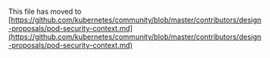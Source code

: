 This file has moved to [https://github.com/kubernetes/community/blob/master/contributors/design-proposals/pod-security-context.md](https://github.com/kubernetes/community/blob/master/contributors/design-proposals/pod-security-context.md)
